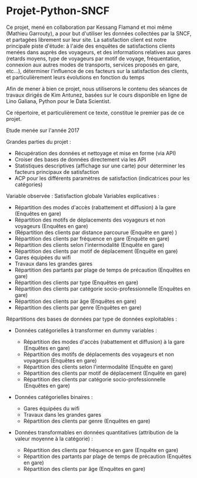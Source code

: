 # Projet-Python-SNCF
Ce projet, mené en collaboration par Kessang Flamand et moi même (Mathieu Garrouty), a pour but d'utiliser les données collectées par la SNCF, et partagées librement sur leur site. La satisfaction client est notre principale piste d'étude: à l'aide des enquêtes de satisfactions clients menées dans auprès des voyageurs, et des informations relatives aux gares (retards moyens, type de voyageurs par motif de voyage, fréquentation, connexion aux autres modes de transports, services proposés en gare, etc...), déterminer l'influence de ces facteurs sur la satisfaction des clients, et particulièrement leurs évolutions en fonction du temps 

Afin de mener à bien ce projet, nous utiliserons le contenu des séances de travaux dirigés de Kim Antunez, basées sur le cours disponible en ligne de Lino Galiana, Python pour le Data Scientist.

Ce répertoire, et particulièrement ce texte, constitue le premier pas de ce projet.

Etude menée sur l'année 2017

Grandes parties du projet :

- Récupération des données et nettoyage et mise en forme (via API) 
- Croiser des bases de données directement via les API 
- Statistiques descriptives (affichage sur une carte) pour déterminer les facteurs principaux de satisfaction
- ACP pour les différents paramètres de satisfaction (indicatrices pour les catégories)

Variable observée : Satisfaction globale
Variables explicatives : 
- Répartition des modes d'accès (rabattement et diffusion) à la gare (Enquêtes en gare)
- Répartition des motifs de déplacements des voyageurs et non voyageurs (Enquêtes en gare)
- (Répartition des clients par distance parcourue (Enquête en gare) )
- Répartition des clients par fréquence en gare (Enquête en gare)
- Répartition des clients selon l'intermodalité (Enquête en gare)
- Répartition des clients par motif de déplacement (Enquête en gare)
- Gares équipées du wifi
- Travaux dans les grandes gares
- Répartition des partants par plage de temps de précaution (Enquêtes en gare)
- Répartition des clients par type (Enquêtes en gare)
- Répartition des clients par catégorie socio-professionnelle (Enquêtes en gare)
- Répartition des clients par âge (Enquêtes en gare)
- Répartition des clients par genre (Enquêtes en gare)

Répartitions des bases de données par type de données exploitables :
- Données catégorielles à transformer en dummy variables :
    - Répartition des modes d'accès (rabattement et diffusion) à la gare (Enquêtes en gare)
    - Répartition des motifs de déplacements des voyageurs et non voyageurs (Enquêtes en gare)
    - Répartition des clients selon l'intermodalité (Enquête en gare)
    - Répartition des clients par motif de déplacement (Enquête en gare)
    - Répartition des clients par catégorie socio-professionnelle (Enquêtes en gare)
    
- Données catégorielles binaires :
    - Gares équipées du wifi
    - Travaux dans les grandes gares
    - Répartition des clients par genre (Enquêtes en gare)
    
- Données transformables en données quantitatives (attribution de la valeur moyenne à la catégorie) :
    - Répartition des clients par fréquence en gare (Enquête en gare)
    - Répartition des partants par plage de temps de précaution (Enquêtes en gare)
    - Répartition des clients par âge (Enquêtes en gare)


